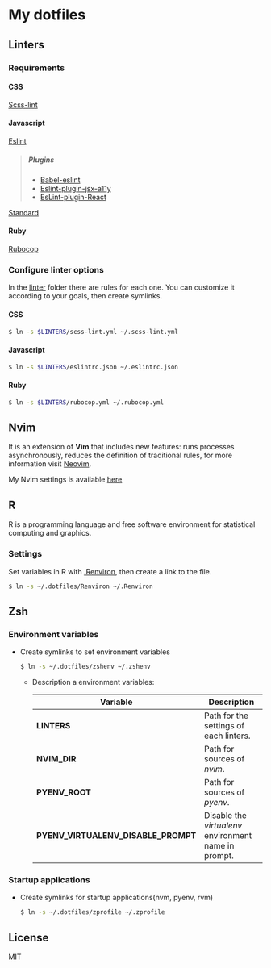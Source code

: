 My dotfiles
===========

Linters
-------

### Requirements

#### CSS

[Scss-lint](https://github.com/brigade/scss-lint)

#### Javascript

[Eslint](http://eslint.org/)
> ##### Plugins
>
> * [Babel-eslint](https://github.com/babel/babel-eslint)
> * [Eslint-plugin-jsx-a11y](https://github.com/evcohen/eslint-plugin-jsx-a11y)
> * [EsLint-plugin-React](https://github.com/yannickcr/eslint-plugin-react)

[Standard](https://standardjs.com)

#### Ruby

[Rubocop](http://rubocop.readthedocs.io)

### Configure linter options

In the [linter](./linters) folder there are rules for each one. You can customize it according to your goals, then create symlinks.

#### CSS

```bash
$ ln -s $LINTERS/scss-lint.yml ~/.scss-lint.yml
```

#### Javascript

```bash
$ ln -s $LINTERS/eslintrc.json ~/.eslintrc.json
```

#### Ruby

```bash
$ ln -s $LINTERS/rubocop.yml ~/.rubocop.yml
```

Nvim
-------

It is an extension of __Vim__ that includes new features: runs processes asynchronously, reduces the definition of traditional rules, for more information visit [Neovim](https://neovim.io/).

My Nvim settings is available [here](./nvim)

## R

R is a programming language and free software environment for statistical computing and graphics.

### Settings

Set variables in R with [.Renviron](./Renviron), then create a link to the file.

```bash
$ ln -s ~/.dotfiles/Renviron ~/.Renviron
```

Zsh
---

### Environment variables

* Create symlinks to set environment variables

    ```bash
    $ ln -s ~/.dotfiles/zshenv ~/.zshenv
    ```

  * Description a environment variables:

    | Variable                            | Description                                          |
    |-------------------------------------|------------------------------------------------------|
    | __LINTERS__                         | Path for the settings of each linters.               |
    | __NVIM_DIR__                        | Path for sources of _nvim_.                          |
    | __PYENV_ROOT__                      | Path for sources of _pyenv_.                         |
    | __PYENV_VIRTUALENV_DISABLE_PROMPT__ | Disable the _virtualenv_ environment name in prompt. |


### Startup applications

* Create symlinks for startup applications(nvm, pyenv, rvm)

    ```bash
    $ ln -s ~/.dotfiles/zprofile ~/.zprofile
    ```

License
-------

MIT
